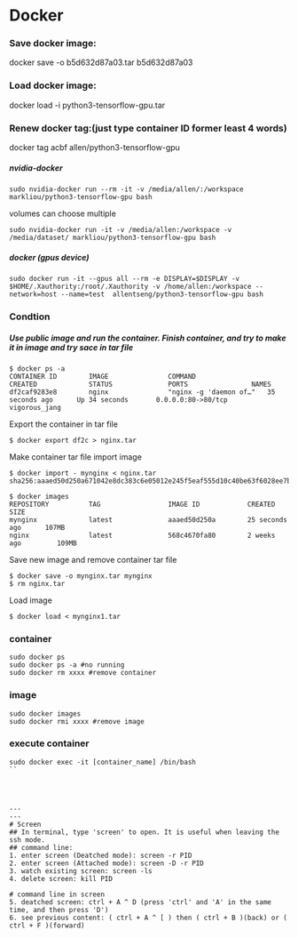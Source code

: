 # Docker

### Save docker image:  
docker save -o b5d632d87a03.tar b5d632d87a03  
### Load docker image:  
docker load -i python3-tensorflow-gpu.tar  
### Renew docker tag:(just type container ID former least 4 words)  
docker tag acbf allen/python3-tensorflow-gpu


##### nvidia-docker
```
sudo nvidia-docker run --rm -it -v /media/allen/:/workspace markliou/python3-tensorflow-gpu bash  
```
volumes can choose multiple
```
sudo nvidia-docker run -it -v /media/allen:/workspace -v /media/dataset/ markliou/python3-tensorflow-gpu bash  
```
##### docker (gpus device)
```
sudo docker run -it --gpus all --rm -e DISPLAY=$DISPLAY -v $HOME/.Xauthority:/root/.Xauthority -v /home/allen:/workspace --network=host --name=test  allentseng/python3-tensorflow-gpu bash  
```
  
  
  
### Condtion  
##### Use public image and run the container. Finish container, and try to make it in image and try sace in tar file  
```
$ docker ps -a
CONTAINER ID        IMAGE               COMMAND                  CREATED             STATUS              PORTS                NAMES
df2caf9283e8        nginx               "nginx -g 'daemon of…"   35 seconds ago      Up 34 seconds       0.0.0.0:80->80/tcp   vigorous_jang
```
Export the container in tar file  
```
$ docker export df2c > nginx.tar
```
Make container tar file import image  
```
$ docker import - mynginx < nginx.tar
sha256:aaaed50d250a671042e8dc383c6e05012e245f5eaf555d10c40be63f6028ee7b
```
```
$ docker images
REPOSITORY          TAG                 IMAGE ID            CREATED             SIZE
mynginx             latest              aaaed50d250a        25 seconds ago      107MB
nginx               latest              568c4670fa80        2 weeks ago         109MB
```
Save new image and remove container tar file  
```
$ docker save -o mynginx.tar mynginx
$ rm nginx.tar
```
Load image  
```
$ docker load < mynginx1.tar
```

### container 
```
sudo docker ps
sudo docker ps -a #no running  
sudo docker rm xxxx #remove container  
```  
### image  
```
sudo docker images  
sudo docker rmi xxxx #remove image  
```  
### execute container  
```
sudo docker exec -it [container_name] /bin/bash  
``  
 
 
  

---  
---  
# Screen
## In terminal, type 'screen' to open. It is useful when leaving the ssh mode.  
## command line:  
1. enter screen (Deatched mode): screen -r PID  
2. enter screen (Attached mode): screen -D -r PID  
3. watch existing screen: screen -ls  
4. delete screen: kill PID  
  
# command line in screen  
5. deatched screen: ctrl + A ^ D (press 'ctrl' and 'A' in the same time, and then press 'D')  
6. see previous content: ( ctrl + A ^ [ ) then ( ctrl + B )(back) or ( ctrl + F )(forward)  


